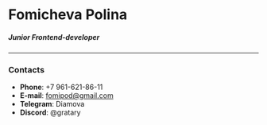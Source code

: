 # Fomicheva Polina
##### Junior Frontend-developer
***
### Contacts
* **Phone**: +7 961-621-86-11
* **E-mail**: fomipod@gmail.com
* **Telegram**: Diamova
* **Discord**: @gratary

